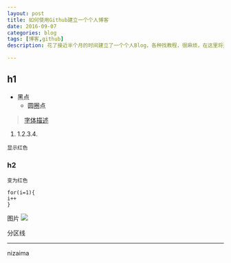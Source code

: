 ```yaml
---
layout: post
title: 如何使用Github建立一个个人博客
date: 2016-09-07
categories: blog
tags: [博客,github]
description: 花了接近半个月的时间建立了一个个人Blog，各种找教程，很麻烦，在这里将建立静态的GitHub Blog的方法汇总起来。

---
```


## h1


- 黑点
	- 圆圈点


 >[字体描述](http://something.com/)

1. 1.2.3.4.




<code>显示红色</code>



### h2


 `变为红色`

```
for(i=1){
i++
}
```

图片
![](http://cnfeat.qiniudn.com/image/name.jpg)

分区线

----
nizaima 

